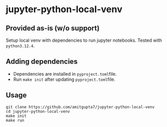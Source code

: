 # jupyter-python-local-venv
## Provided as-is (w/o support)
Setup local venv with dependencies to run jupyter notebooks. Tested with `python3.12.4`. 

## Adding dependencies
* Dependencies are installed in `pyproject.toml`file. 
* Run `make init` after updating `pyproject.toml`file.

## Usage
```shell
git clone https://github.com/amitgupta7/jupyter-python-local-venv
cd jupyter-python-local-venv
make init
make run
```